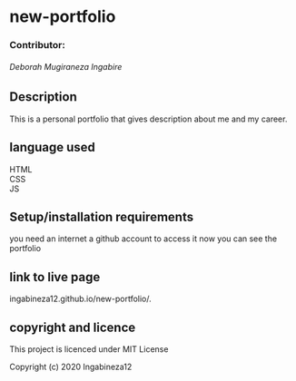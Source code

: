 # new-portfolio
### Contributor:
###### Deborah Mugiraneza Ingabire

## Description
This is a personal portfolio that gives description about me and my career.

## language used
HTML <br>
CSS <br>
JS

## Setup/installation requirements
you need an internet
a github account to access it
now you can see the portfolio

## link to live page 
ingabineza12.github.io/new-portfolio/.

## copyright and licence

This project is licenced under MIT License

Copyright (c) 2020 Ingabineza12
